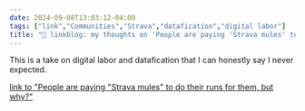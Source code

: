 ```yaml
---
date: 2024-09-08T13:03:12-04:00
tags: ["link","Communities","Strava","datafication","digital labor"]
title: "🔗 linkblog: my thoughts on 'People are paying 'Strava mules' to do their runs for them, but why?"
---
```

This is a take on digital labor and datafication that I can honestly say I never expected.

[link to "People are paying "Strava mules" to do their runs for them, but why?"](https://www.womenshealthmag.com/uk/fitness/running/a62044095/strava-jockey/)